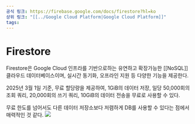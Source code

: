 ```yaml
---
공식 링크: https://firebase.google.com/docs/firestore?hl=ko
상위 링크: "[[../Google Cloud Platform|Google Cloud Platform]]"
tags:
---
```

# Firestore
Firestore은 Google Cloud 인프라를 기반으로하는 유연하고 확장가능한 [[NoSQL]] 클라우드 데이터베이스이며, 실시간 동기화, 오프라인 지원 등 다양한 기능을 제공한다.

2025년 3월 1일 기준, 무료 할당량을 제공하여, 1GiB의 데이터 저장, 일당 50,000회의 조회 쿼리, 20,000회의 쓰기 쿼리, 10GiB의 데이터 전송을 무료로 사용할 수 있다.

무료 한도를 넘어서도 다른 데이터 저장소보다 저렴하게 DB를 사용할 수 있다는 점에서 매력적인 것 같다.
![](https://i.imgur.com/DNTuxmR.png)

